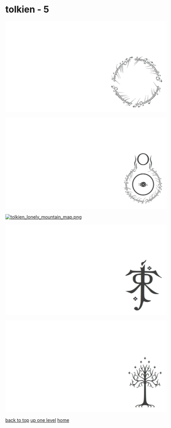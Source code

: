 # tolkien - 5
[![one_ring_inscription_ring_a_ling.png](/terminal/chromatic%20aberration/little/tolkien/one_ring_inscription_ring_a_ling.png "one_ring_inscription_ring_a_ling.png")](https://raw.githubusercontent.com/buckmanc/wallpapers/main/terminal/chromatic%20aberration/little/tolkien/one_ring_inscription_ring_a_ling.png)

[![tolkien_eye_of_sauron.png](/terminal/chromatic%20aberration/little/tolkien/tolkien_eye_of_sauron.png "tolkien_eye_of_sauron.png")](https://raw.githubusercontent.com/buckmanc/wallpapers/main/terminal/chromatic%20aberration/little/tolkien/tolkien_eye_of_sauron.png)

[![tolkien_lonely_mountain_map.png](/terminal/chromatic%20aberration/little/tolkien/tolkien_lonely_mountain_map.png "tolkien_lonely_mountain_map.png")](https://raw.githubusercontent.com/buckmanc/wallpapers/main/terminal/chromatic%20aberration/little/tolkien/tolkien_lonely_mountain_map.png)

[![tolkien_monogram.png](/terminal/chromatic%20aberration/little/tolkien/tolkien_monogram.png "tolkien_monogram.png")](https://raw.githubusercontent.com/buckmanc/wallpapers/main/terminal/chromatic%20aberration/little/tolkien/tolkien_monogram.png)

[![tolkien_white_tree_of_gondor.png](/terminal/chromatic%20aberration/little/tolkien/tolkien_white_tree_of_gondor.png "tolkien_white_tree_of_gondor.png")](https://raw.githubusercontent.com/buckmanc/wallpapers/main/terminal/chromatic%20aberration/little/tolkien/tolkien_white_tree_of_gondor.png)


</p>
</details>


[back to top](#)
[up one level](/terminal/chromatic%20aberration/little/README.MD)
[home](/)
